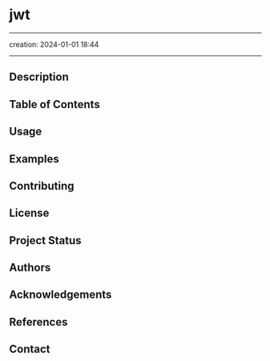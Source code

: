 # jwt

---

creation: 2024-01-01 18:44

---

## Description

## Table of Contents

## Usage

## Examples

## Contributing

## License

## Project Status

## Authors

## Acknowledgements

## References

## Contact

